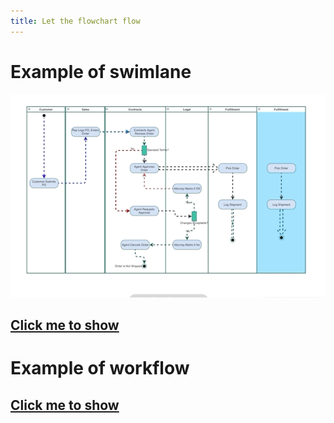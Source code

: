 ```yaml
---
title: Let the flowchart flow
---
```


# Example of swimlane 

![Online Diagram Drawing](/public/themes/freedgo/workflow/swim_flow.gif "flowchart flow")

##  [Click me to show](https://www.freedgo.com/draw-show.html?lightbox=1&highlight=0000ff&layers=1&nav=1&title=%E8%AE%A2%E5%8D%95%E5%B1%A5%E8%A1%8C#Uhttps%3A%2F%2Fwww.yuaoq.com%2F54678084036591618%2F111874062585692162%2Flastest.xml)

# Example of workflow


##  [Click me to show](https://www.freedgo.com/draw-show.html?lightbox=1&highlight=0000ff&layers=1&nav=1&title=%E5%AE%A1%E8%AE%A1%E6%B5%81%E7%A8%8B%E5%9B%BE%E7%A4%BA%E4%BE%8B#Uhttps%3A%2F%2Fwww.yuaoq.com%2F54678084036591618%2F111972771671572482%2Flastest.xml) 
